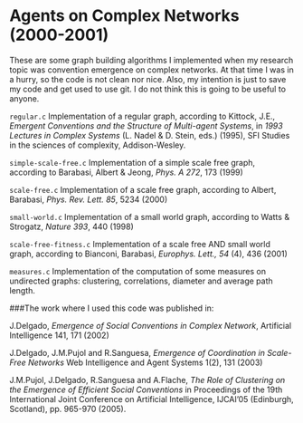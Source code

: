 # Agents on Complex Networks (2000-2001)

These are some graph building algorithms I implemented when my research topic was convention emergence on complex networks. At that time I was in a hurry, so the code is not clean nor nice. Also, my intention is just to save my code and get used to use git. I do not think this is going to be useful to anyone.

`regular.c` Implementation of a regular graph, according to Kittock, J.E., *Emergent Conventions and the Structure of Multi-agent Systems*, in *1993 Lectures in Complex Systems* (L. Nadel \& D. Stein, eds.) (1995), SFI Studies in the sciences of complexity, Addison-Wesley.

`simple-scale-free.c` Implementation of a simple scale free graph, according to Barabasi, Albert & Jeong, *Phys. A 272*, 173 (1999)

`scale-free.c` Implementation of a scale free graph, according to Albert, Barabasi, *Phys. Rev. Lett. 85*, 5234 (2000)

`small-world.c` Implementation of a small world graph, according to Watts & Strogatz, *Nature 393*, 440 (1998)

`scale-free-fitness.c` Implementation of a scale free AND small world graph, according to Bianconi, Barabasi, *Europhys. Lett., 54* (4), 436 (2001)	

`measures.c` Implementation of the computation of some measures on undirected graphs: clustering, correlations, diameter and average path length.

###The work where I used this code was published in:

J.Delgado, *Emergence of Social Conventions in Complex Network*, Artificial Intelligence 141, 171 (2002)

J.Delgado, J.M.Pujol and R.Sanguesa, *Emergence of Coordination in Scale-Free Networks* Web Intelligence and Agent Systems 1(2), 131 (2003)

J.M.Pujol, J.Delgado, R.Sanguesa and A.Flache, *The Role of Clustering on the Emergence of Efficient Social Conventions* in Proceedings of the 19th International Joint Conference on Artificial Intelligence, IJCAI’05 (Edinburgh, Scotland), pp. 965-970 (2005).
